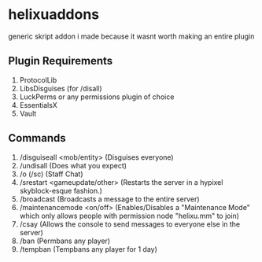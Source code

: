 # helixuaddons
generic skript addon i made because it wasnt worth making an entire plugin

## Plugin Requirements
1. ProtocolLib
2. LibsDisguises (for /disall)
3. LuckPerms or any permissions plugin of choice
4. EssentialsX
5. Vault

## Commands
1. /disguiseall <mob/entity> (Disguises everyone)
2. /undisall (Does what you expect)
3. /o (/sc) (Staff Chat)
4. /srestart <gameupdate/other> (Restarts the server in a hypixel skyblock-esque fashion.)
5. /broadcast <text> (Broadcasts a message to the entire server)
6. /maintenancemode <on/off> (Enables/Disables a "Maintenance Mode" which only allows people with permission node "helixu.mm" to join)
7. /csay <text> (Allows the console to send messages to everyone else in the server)
8. /ban <player> <reason> (Permbans any player)
9. /tempban <player> <reason> (Tempbans any player for 1 day)

